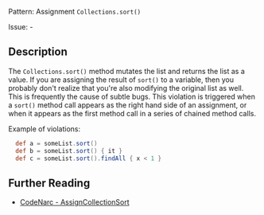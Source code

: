 Pattern: Assignment `Collections.sort()`

Issue: -

## Description

The `Collections.sort()` method mutates the list and returns the list as a value. If you are assigning the result of `sort()` to a variable, then you probably don't realize that you're also modifying the original list as well. This is frequently the cause of subtle bugs. This violation is triggered when a `sort()` method call appears as the right hand side of an assignment, or when it appears as the first method call in a series of chained method calls.

Example of violations:

``` groovy
  def a = someList.sort()
  def b = someList.sort() { it }
  def c = someList.sort().findAll { x < 1 }
```

## Further Reading

* [CodeNarc - AssignCollectionSort](http://codenarc.sourceforge.net/codenarc-rules-groovyism.html#AssignCollectionSort)
